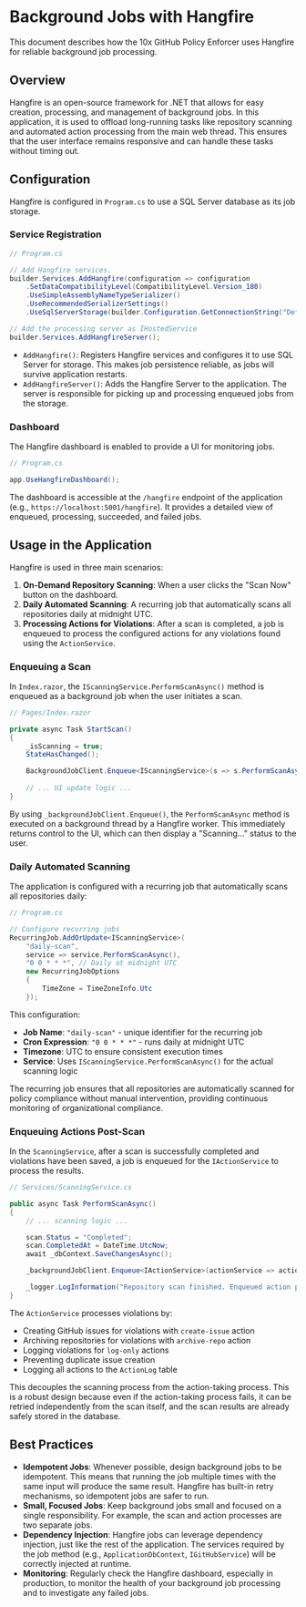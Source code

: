 # Background Jobs with Hangfire

This document describes how the 10x GitHub Policy Enforcer uses Hangfire for reliable background job processing.

## Overview

Hangfire is an open-source framework for .NET that allows for easy creation, processing, and management of background jobs. In this application, it is used to offload long-running tasks like repository scanning and automated action processing from the main web thread. This ensures that the user interface remains responsive and can handle these tasks without timing out.

## Configuration

Hangfire is configured in `Program.cs` to use a SQL Server database as its job storage.

### Service Registration

```csharp
// Program.cs

// Add Hangfire services.
builder.Services.AddHangfire(configuration => configuration
    .SetDataCompatibilityLevel(CompatibilityLevel.Version_180)
    .UseSimpleAssemblyNameTypeSerializer()
    .UseRecommendedSerializerSettings()
    .UseSqlServerStorage(builder.Configuration.GetConnectionString("DefaultConnection")));

// Add the processing server as IHostedService
builder.Services.AddHangfireServer();
```

-   `AddHangfire()`: Registers Hangfire services and configures it to use SQL Server for storage. This makes job persistence reliable, as jobs will survive application restarts.
-   `AddHangfireServer()`: Adds the Hangfire Server to the application. The server is responsible for picking up and processing enqueued jobs from the storage.

### Dashboard

The Hangfire dashboard is enabled to provide a UI for monitoring jobs.

```csharp
// Program.cs

app.UseHangfireDashboard();
```

The dashboard is accessible at the `/hangfire` endpoint of the application (e.g., `https://localhost:5001/hangfire`). It provides a detailed view of enqueued, processing, succeeded, and failed jobs.

## Usage in the Application

Hangfire is used in three main scenarios:

1.  **On-Demand Repository Scanning**: When a user clicks the "Scan Now" button on the dashboard.
2.  **Daily Automated Scanning**: A recurring job that automatically scans all repositories daily at midnight UTC.
3.  **Processing Actions for Violations**: After a scan is completed, a job is enqueued to process the configured actions for any violations found using the `ActionService`.

### Enqueuing a Scan

In `Index.razor`, the `IScanningService.PerformScanAsync()` method is enqueued as a background job when the user initiates a scan.

```csharp
// Pages/Index.razor

private async Task StartScan()
{
    _isScanning = true;
    StateHasChanged();

    BackgroundJobClient.Enqueue<IScanningService>(s => s.PerformScanAsync());
    
    // ... UI update logic ...
}
```

By using `_backgroundJobClient.Enqueue()`, the `PerformScanAsync` method is executed on a background thread by a Hangfire worker. This immediately returns control to the UI, which can then display a "Scanning..." status to the user.

### Daily Automated Scanning

The application is configured with a recurring job that automatically scans all repositories daily:

```csharp
// Program.cs

// Configure recurring jobs
RecurringJob.AddOrUpdate<IScanningService>(
    "daily-scan",
    service => service.PerformScanAsync(),
    "0 0 * * *", // Daily at midnight UTC
    new RecurringJobOptions
    {
        TimeZone = TimeZoneInfo.Utc
    });
```

This configuration:
- **Job Name**: `"daily-scan"` - unique identifier for the recurring job
- **Cron Expression**: `"0 0 * * *"` - runs daily at midnight UTC
- **Timezone**: UTC to ensure consistent execution times
- **Service**: Uses `IScanningService.PerformScanAsync()` for the actual scanning logic

The recurring job ensures that all repositories are automatically scanned for policy compliance without manual intervention, providing continuous monitoring of organizational compliance.

### Enqueuing Actions Post-Scan

In the `ScanningService`, after a scan is successfully completed and violations have been saved, a job is enqueued for the `IActionService` to process the results.

```csharp
// Services/ScanningService.cs

public async Task PerformScanAsync()
{
    // ... scanning logic ...

    scan.Status = "Completed";
    scan.CompletedAt = DateTime.UtcNow;
    await _dbContext.SaveChangesAsync();

    _backgroundJobClient.Enqueue<IActionService>(actionService => actionService.ProcessActionsForScanAsync(scan.ScanId));

    _logger.LogInformation("Repository scan finished. Enqueued action processing job.");
}
```

The `ActionService` processes violations by:
- Creating GitHub issues for violations with `create-issue` action
- Archiving repositories for violations with `archive-repo` action  
- Logging violations for `log-only` actions
- Preventing duplicate issue creation
- Logging all actions to the `ActionLog` table

This decouples the scanning process from the action-taking process. This is a robust design because even if the action-taking process fails, it can be retried independently from the scan itself, and the scan results are already safely stored in the database.

## Best Practices

-   **Idempotent Jobs**: Whenever possible, design background jobs to be idempotent. This means that running the job multiple times with the same input will produce the same result. Hangfire has built-in retry mechanisms, so idempotent jobs are safer to run.
-   **Small, Focused Jobs**: Keep background jobs small and focused on a single responsibility. For example, the scan and action processes are two separate jobs.
-   **Dependency Injection**: Hangfire jobs can leverage dependency injection, just like the rest of the application. The services required by the job method (e.g., `ApplicationDbContext`, `IGitHubService`) will be correctly injected at runtime.
-   **Monitoring**: Regularly check the Hangfire dashboard, especially in production, to monitor the health of your background job processing and to investigate any failed jobs.
